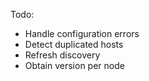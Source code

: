 Todo:

- Handle configuration errors
- Detect duplicated hosts
- Refresh discovery
- Obtain version per node


